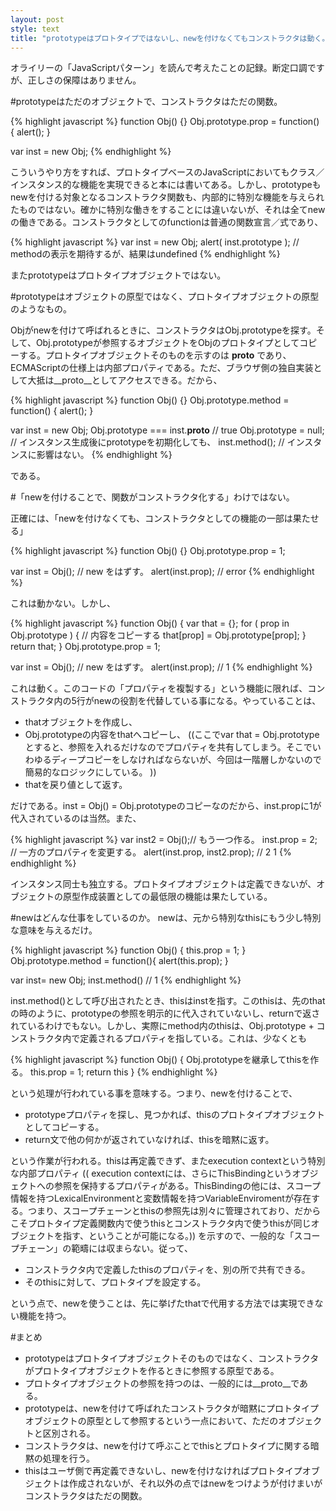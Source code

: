 ```yaml
---
layout: post
style: text
title: "prototypeはプロトタイプではないし、newを付けなくてもコンストラクタは動く。"
---
```


 オライリーの「JavaScriptパターン」を読んで考えたことの記録。断定口調ですが、正しさの保障はありません。

#prototypeはただのオブジェクトで、コンストラクタはただの関数。

{% highlight javascript %}
function Obj() {}
Obj.prototype.prop = function() {
  alert();
}

var inst = new Obj;
{% endhighlight %}

こういうやり方をすれば、プロトタイプベースのJavaScriptにおいてもクラス／インスタンス的な機能を実現できると本には書いてある。しかし、prototypeもnewを付ける対象となるコンストラクタ関数も、内部的に特別な機能を与えられたものではない。確かに特別な働きをすることには違いないが、それは全てnewの働きである。コンストラクタとしてのfunctionは普通の関数宣言／式であり、


{% highlight javascript %}
var inst = new Obj;
alert( inst.prototype );
// methodの表示を期待するが、結果はundefined
{% endhighlight %}

またprototypeはプロトタイプオブジェクトではない。

#prototypeはオブジェクトの原型ではなく、プロトタイプオブジェクトの原型のようなもの。

Objがnewを付けて呼ばれるときに、コンストラクタはObj.prototypeを探す。そして、Obj.prototypeが参照するオブジェクトをObjのプロトタイプとしてコピーする。プロトタイプオブジェクトそのものを示すのは __proto__ であり、ECMAScriptの仕様上は内部プロパティである。ただ、ブラウザ側の独自実装として大抵は__proto__としてアクセスできる。だから、

{% highlight javascript %}
function Obj() {}
Obj.prototype.method = function() {
  alert();
}

var inst = new Obj;
Obj.prototype === inst.__proto__ // true
Obj.prototype = null; // インスタンス生成後にprototypeを初期化しても、
inst.method(); // インスタンスに影響はない。
{% endhighlight %}

である。

#「newを付けることで、関数がコンストラクタ化する」わけではない。

正確には、「newを付けなくても、コンストラクタとしての機能の一部は果たせる」

{% highlight javascript %}
function Obj() {}
Obj.prototype.prop = 1;

var inst = Obj(); // new をはずす。
alert(inst.prop); // error
{% endhighlight %}

これは動かない。しかし、


{% highlight javascript %}
function Obj() {
  var that = {};
  for ( prop in Obj.prototype ) { // 内容をコピーする
    that[prop] = Obj.prototype[prop];
  }
  return that;
}
Obj.prototype.prop = 1;

var inst = Obj(); // new をはずす。
alert(inst.prop); // 1
{% endhighlight %}

これは動く。このコードの「プロパティを複製する」という機能に限れば、コンストラクタ内の5行がnewの役割を代替している事になる。やっていることは、

+ thatオブジェクトを作成し、
+ Obj.prototypeの内容をthatへコピーし、 ((ここでvar that = Obj.prototypeとすると、参照を入れるだけなのでプロパティを共有してしまう。そこでいわゆるディープコピーをしなければならないが、今回は一階層しかないので簡易的なロジックにしている。 ))
+ thatを戻り値として返す。

だけである。inst = Obj() = Obj.prototypeのコピーなのだから、inst.propに1が代入されているのは当然。また、

{% highlight javascript %}
var inst2 = Obj();// もう一つ作る。
inst.prop = 2; // 一方のプロパティを変更する。
alert(inst.prop, inst2.prop); // 2 1
{% endhighlight %}

インスタンス同士も独立する。プロトタイプオブジェクトは定義できないが、オブジェクトの原型作成装置としての最低限の機能は果たしている。

#newはどんな仕事をしているのか。
newは、元から特別なthisにもう少し特別な意味を与えるだけ。


{% highlight javascript %}
function Obj() {
  this.prop = 1;
}
Obj.prototype.method = function(){
  alert(this.prop);
}

var inst= new Obj;
inst.method() // 1
{% endhighlight %}

inst.method()として呼び出されたとき、thisはinstを指す。このthisは、先のthatの時のように、prototypeの参照を明示的に代入されていないし、returnで返されているわけでもない。しかし、実際にmethod内のthisは、Obj.prototype + コンストラクタ内で定義されるプロパティを指している。これは、少なくとも

{% highlight javascript %}
function Obj() {
  Obj.prototypeを継承してthisを作る。
  this.prop = 1;
  return this
}
{% endhighlight %}

という処理が行われている事を意味する。つまり、newを付けることで、

+ prototypeプロパティを探し、見つかれば、thisのプロトタイプオブジェクトとしてコピーする。
+ return文で他の何かが返されていなければ、thisを暗黙に返す。

という作業が行われる。thisは再定義できず、またexecution contextという特別な内部プロパティ (( execution contextには、さらにThisBindingというオブジェクトへの参照を保持するプロパティがある。ThisBindingの他には、スコープ情報を持つLexicalEnvironmentと変数情報を持つVariableEnviromentが存在する。つまり、スコープチェーンとthisの参照先は別々に管理されており、だからこそプロトタイプ定義関数内で使うthisとコンストラクタ内で使うthisが同じオブジェクトを指す、ということが可能になる。)) を示すので、一般的な「スコープチェーン」の範疇には収まらない。従って、

+ コンストラクタ内で定義したthisのプロパティを、別の所で共有できる。
+ そのthisに対して、プロトタイプを設定する。

という点で、newを使うことは、先に挙げたthatで代用する方法では実現できない機能を持つ。

#まとめ

+ prototypeはプロトタイプオブジェクトそのものではなく、コンストラクタがプロトタイプオブジェクトを作るときに参照する原型である。
+ プロトタイプオブジェクトの参照を持つのは、一般的には__proto__である。
+ prototypeは、newを付けて呼ばれたコンストラクタが暗黙にプロトタイプオブジェクトの原型として参照するという一点において、ただのオブジェクトと区別される。
+ コンストラクタは、newを付けて呼ぶことでthisとプロトタイプに関する暗黙の処理を行う。
+ thisはユーザ側で再定義できないし、newを付けなければプロトタイプオブジェクトは作成されないが、それ以外の点ではnewをつけようが付けまいがコンストラクタはただの関数。

      
    
  
  